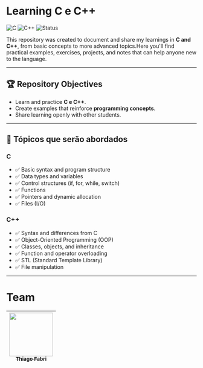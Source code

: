 #  Learning C e C++

![C](https://img.shields.io/badge/Language-C-blue.svg)
![C++](https://img.shields.io/badge/Language-C%2B%2B-blue.svg)
![Status](https://img.shields.io/badge/Status-Em%20Desenvolvimento-yellow)

This repository was created to document and share my learnings in **C and C++**, from basic concepts to more advanced topics.Here you'll find practical examples, exercises, projects, and notes that can help anyone new to the language.

---

## 🏆 Repository Objectives

- Learn and practice **C e C++**.  
- Create examples that reinforce **programming concepts**.  
- Share learning openly with other students.

---

## 🚀 Tópicos que serão abordados

### **C**
- ✅ Basic syntax and program structure
- ✅ Data types and variables
- ✅ Control structures (if, for, while, switch)
- ✅ Functions
- ✅ Pointers and dynamic allocation
- ✅ Files (I/O)  

### **C++**
- ✅ Syntax and differences from C
- ✅ Object-Oriented Programming (OOP)
- ✅ Classes, objects, and inheritance
- ✅ Function and operator overloading
- ✅ STL (Standard Template Library)
- ✅ File manipulation
---
# Team

| [<img loading="lazy" src="https://avatars.githubusercontent.com/u/222240928?v=4" width="115"><br><sub>Thiago Fabri</sub>](https://github.com/TllFabri) |
| :---: |



